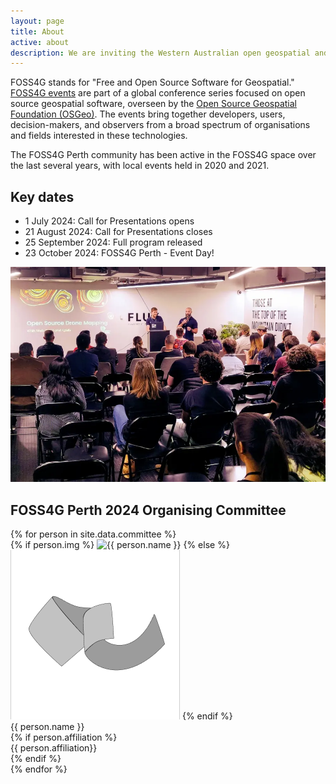 ```yaml
---
layout: page
title: About
active: about
description: We are inviting the Western Australian open geospatial and mapping community to get involved by submitting a proposal.
---
```


<div>
  <p>FOSS4G stands for "Free and Open Source Software for Geospatial." <a href="https://www.osgeo.org/initiatives/foss4g/" target="_blank">FOSS4G events</a> are part of a global conference series focused on open source geospatial software, overseen by the <a href="https://www.osgeo.org/" target="_blank">Open Source Geospatial Foundation (OSGeo)</a>. The events bring together developers, users, decision-makers, and observers from a broad spectrum of organisations and fields interested in these technologies.</p>

<p>The FOSS4G Perth community has been active in the FOSS4G space over the last several years, with local events held in 2020 and 2021.</p>

  <p></p>
</div>

<div class="grid grid-cols-2">

  <div>
    <h2>Key dates</h2>
    <div>
      <ul>
        <!-- <li>: Registration opens</li> -->
        <li>1 July 2024: Call for Presentations opens</li>
        <li>21 August 2024: Call for Presentations closes</li>
        <li>25 September 2024: Full program released</li>
        <li>23 October 2024: FOSS4G Perth - Event Day!</li>
      </ul>
    </div>
  </div>
    <div>
    <img src="/assets/img/foss_talk.webp" alt="People presenting" />
  </div>
</div>


## FOSS4G Perth 2024 Organising Committee
<div class="grid people-grid">
{% for person in site.data.committee %}
  <div class="person">
    {% if person.img %}
    <img src="/assets/img/committee/{{person.img}}" alt="{{ person.name }}"/>
    {% else %}
    <img src="/assets/img/committee/default.png" alt="FOSS4G logo"/>
    {% endif %}
    <div>
      <div class="bold">{{ person.name }}</div>
      {% if person.affiliation %}
        <div class="text-sm">{{ person.affiliation}}</div>
      {% endif %}
    </div>
  </div>
{% endfor %}
</div>

<!-- ## FOSS4G Perth 2024 Volunteers
<div>
{% for person in site.data.volunteers %}
   {{ person.name }}<span>,</span>
{% endfor %}
</div> -->
